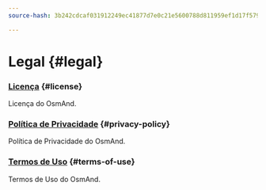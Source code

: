```yaml
---
source-hash: 3b242cdcaf031912249ec41877d7e0c21e5600788d811959ef1d17f5793843fe

---
```

# Legal {#legal}

### [Licença](./license.md) {#license}

Licença do OsmAnd.

### [Política de Privacidade](./privacy-policy.md) {#privacy-policy}

Política de Privacidade do OsmAnd.

### [Termos de Uso](./terms-of-use.md) {#terms-of-use}

Termos de Uso do OsmAnd.